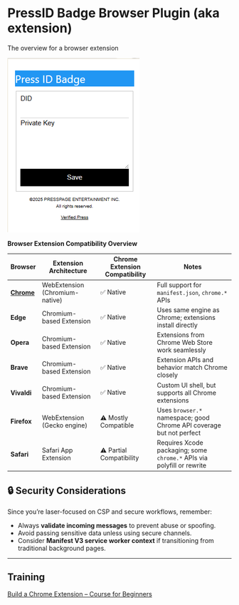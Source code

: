 # PressID Badge Browser Plugin (aka extension)
The overview for a browser extension

![popup.html](./images/popup.png)


**Browser Extension Compatibility Overview**

| Browser     | Extension Architecture       | Chrome Extension Compatibility | Notes |
|-------------|------------------------------|-------------------------------|-------|
| [**Chrome**](chrome/README.md)   | WebExtension (Chromium-native) | ✅ Native                     | Full support for `manifest.json`, `chrome.*` APIs |
| **Edge**     | Chromium-based Extension       | ✅ Native                     | Uses same engine as Chrome; extensions install directly |
| **Opera**    | Chromium-based Extension       | ✅ Native                     | Extensions from Chrome Web Store work seamlessly |
| **Brave**    | Chromium-based Extension       | ✅ Native                     | Extension APIs and behavior match Chrome closely |
| **Vivaldi**  | Chromium-based Extension       | ✅ Native                     | Custom UI shell, but supports all Chrome extensions |
| **Firefox**  | WebExtension (Gecko engine)    | ⚠️ Mostly Compatible          | Uses `browser.*` namespace; good Chrome API coverage but not perfect |
| **Safari**   | Safari App Extension           | ⚠️ Partial Compatibility      | Requires Xcode packaging; some `chrome.*` APIs via polyfill or rewrite |

## 🔒 Security Considerations

Since you’re laser-focused on CSP and secure workflows, remember:
- Always **validate incoming messages** to prevent abuse or spoofing.
- Avoid passing sensitive data unless using secure channels.
- Consider **Manifest V3 service worker context** if transitioning from traditional background pages.

---

## Training
[Build a Chrome Extension – Course for Beginners](https://www.youtube.com/watch?v=0n809nd4Zu4)

